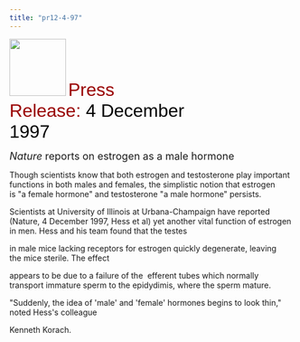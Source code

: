 ```yaml
---
title: "pr12-4-97"
---
```


  
<IMG SRC="/img/logo100.gif" HEIGHT="101" WIDTH="100" /> <FONT FACE="Arial,Helvetica"><FONT SIZE="+3"><FONT COLOR="#990000">Press<br />Release: </FONT><FONT COLOR="#000000">4 December</FONT><FONT COLOR="#990000"><br /></FONT><FONT COLOR="#000000">1997</FONT></FONT></FONT>  
  


<FONT SIZE="+1"><I>Nature</I> reports on estrogen as a male hormone</FONT>  
  


Though scientists know that both estrogen and testosterone play important  
functions in both males and females, the simplistic notion that estrogen  
is "a female hormone" and testosterone "a male hormone" persists.  
  


Scientists at University of Illinois at Urbana-Champaign have reported  
(Nature, 4 December 1997, Hess et al) yet another vital function of estrogen  
in men. Hess and his team found that the testes  
  
in male mice lacking receptors for estrogen quickly degenerate, leaving  
the mice sterile. The effect  
  
appears to be due to a failure of the&nbsp; efferent tubes which normally  
transport immature sperm to the epidydimis, where the sperm mature.  
  


"Suddenly, the idea of 'male' and 'female' hormones begins to look thin,"  
noted Hess's colleague  
  
Kenneth Korach.  
  
&nbsp;  
  
&nbsp;  
  
&nbsp;
